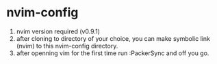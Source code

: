 # nvim-config
1. nvim version required (v0.9.1)
2. after cloning to directory of your choice, you can make symbolic link (nvim) to this nvim-config directory.
3. after openning vim for the first time run :PackerSync and off you go.
